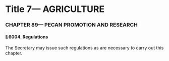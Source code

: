 
# Title 7— AGRICULTURE
### CHAPTER 89— PECAN PROMOTION AND RESEARCH
#### § 6004. Regulations

The Secretary may issue such regulations as are necessary to carry out this chapter.

